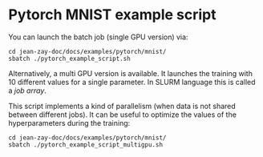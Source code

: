 # Pytorch MNIST example script

You can launch the batch job (single GPU version) via:
```
cd jean-zay-doc/docs/examples/pytorch/mnist/
sbatch ./pytorch_example_script.sh
```

Alternatively, a multi GPU version is available. It launches the training with
10 different values for a single parameter. In SLURM language this is called a
*job array*.

This script implements a kind of parallelism (when data is not shared between
different jobs). It can be useful to optimize the values of the hyperparameters
during the training:

```
cd jean-zay-doc/docs/examples/pytorch/mnist/
sbatch ./pytorch_example_script_multigpu.sh
```

